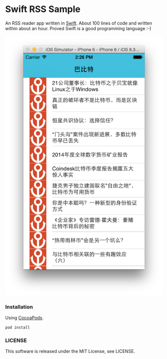 
Swift RSS Sample
================

An RSS reader app written in [Swift](https://developer.apple.com/swift/). About 100 lines of code and written within about an hour. Proved Swift is a good programming language :-)

![Alt text](screenshot.png)




### Installation

Using [CocoaPods](http://cocoapods.org). 

```sh
pod install
```

### LICENSE

This software is released under the MIT License, see LICENSE.